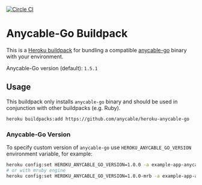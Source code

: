 [![Circle CI](https://circleci.com/gh/anycable/heroku-anycable-go/tree/master.svg?style=svg)](https://circleci.com/gh/anycable/heroku-anycable-go/tree/master)

# Anycable-Go Buildpack

This is a [Heroku buildpack][0] for bundling a compatible [anycable-go][1]
binary with your environment.

Anycable-Go version (default): `1.5.1`

## Usage

This buildpack only installs `anycable-go` binary and should be used in conjunction with other buildpacks (e.g. Ruby).

```bash
heroku buildpacks:add https://github.com/anycable/heroku-anycable-go
```

### Anycable-Go Version

To specify custom version of `anycable-go` use `HEROKU_ANYCABLE_GO_VERSION` environment variable, for example:

```sh
heroku config:set HEROKU_ANYCABLE_GO_VERSION=1.0.0 -a example-app-anycable-rpc
# or with mruby engine
heroku config:set HEROKU_ANYCABLE_GO_VERSION=1.0.0-mrb -a example-app-anycable-rpc
```

[0]: http://devcenter.heroku.com/articles/buildpacks
[1]: https://github.com/anycable/anycable-go
